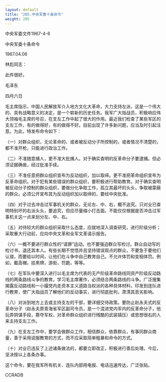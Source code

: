 ```yaml
---
layout: default
title: "205.中央军委十条命令"
weight: 205
---
```


中央军委文件1967-4-6

中央军委十条命令

1967.04.06

林彪同志：

此件很好。

毛泽东

四月六日

毛主席指示，中国人民解放军介入地方文化大革命，大力支持左派，这是一个伟大的、具有战略意义的决定，是一个崭新的历史任务。我军广大指战员，积极响应伟大领袖毛主席的号召，在支左工作中起了很大的作用。最近我们检查了某些军区的支左工作，有的做得好，有的做得不好。目前出现了许多新问题，应当及时引起注意。为此，特发布命令如下：

（一）对群众组织，无论革命的、或者被反动分子所控制的，或者情况不清楚的，都不准开枪，只能进行政治工作。

（二）不准随意捕人，更不准大批捕人。对于确实查明的反革命分子要逮捕。但必须证据确凿，经过批准手续。

（三）不准任意把群众组织宣布为反动组织，加以取缔。更不准把革命组织宣布为反革命组织。对于犯有某些错误的群众组织，要积极进行帮助教育。对于确实查明被反动分子控制的群众组织，要做分化争取工作，孤立其最坏的头头，争取被蒙蔽的群众。必须公开宣布其为反动组织加以取缔的，要经中央批准。

（四）对于过去冲击过军事机关的群众，无论左、中、右，概不追究。只对业已查明特别坏的右派头头，要追究，但应尽量缩小打击面。不能仅仅根据是否冲击过军事机关这一点来划分左、中、右。

（五）对待较大的群众组织采取什么态度，应就地深入调查研究，进行阶级分析；采取重大行动前，应向中央文革和全军文革请示报告。

（六）一概不要进行群众性的“请罪”运动。也不要强迫群众写检讨。群众自动写的检讨书，退还其本人。有些长期不觉悟并且坚持错误观点的群众，不要急于要他们认错，而要给以时间，让他们在斗争中自己教育自己。不允许体罚和变相体罚。例如，戴高帽，挂黑牌，游街，罚跪，等等。

（七）在军队中要深入进行以毛主席为代表的无产阶级革命路线同资产阶级反动路线的两条路线斗争的教育。学习毛主席著作，必须结合两条路线的斗争。广泛搜集揭露反动路线和一小撮党内走资本主义道路当权派的各种具体材料，印发到连队进行教育，使广大指战员了解他们的反动事实，进行彻底批判，肃清其恶劣影响。

（八）对派到地方上去或主持支左的干部，要详细交待政策。要防止赵永夫式的反革命分子（赵永夫原青海省军区副司令员，是一个混进党内军内的反革命分子，他玩弄阴谋手段，篡夺军权，对革命群众组织进行残酷的武装镇压）或思想很右的人来主持支左工作。

（九）在支左工作中，要学会做群众工作，相信群众，依靠群众，有事同群众商量，善于采用说服教育的方式，而不应采取简单粗暴和命令的方式。

（十）对业已违反了上述诸条做法的，都要立即改正，积极进行善后处理。今后，坚决按以上各条办事。

这个命令，要在我军所有机关、连队内部用电报、电话迅速传达，广泛张贴。

CCRADB

